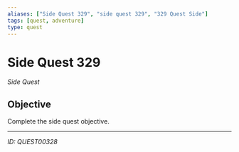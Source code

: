 ```yaml
---
aliases: ["Side Quest 329", "side quest 329", "329 Quest Side"]
tags: [quest, adventure]
type: quest
---
```


# Side Quest 329

*Side Quest*

## Objective
Complete the side quest objective.

---
*ID: QUEST00328*